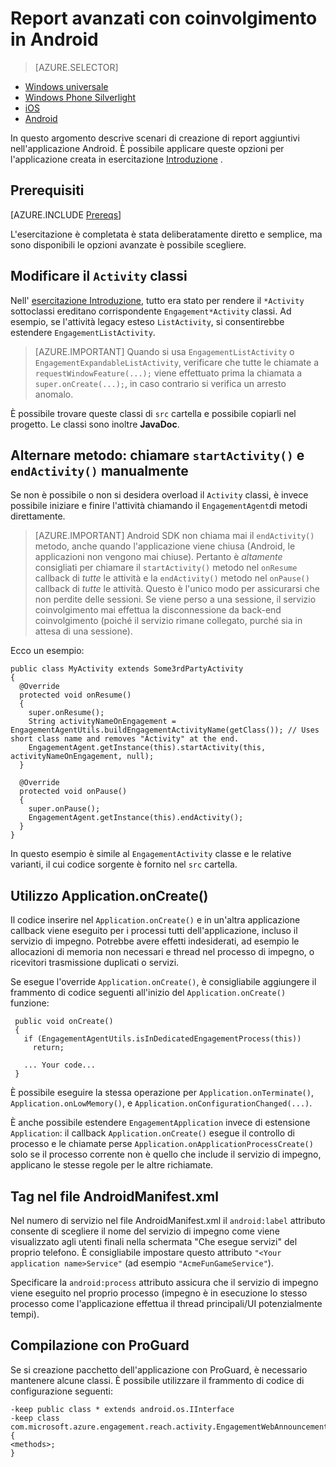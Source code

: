 <properties
    pageTitle="Opzioni avanzate di creazione di report per Azure Mobile coinvolgimento Android SDK"
    description="Viene descritto come eseguire la segnalazione avanzate per acquisire analitica per Azure Mobile coinvolgimento Android SDK"
    services="mobile-engagement"
    documentationCenter="mobile"
    authors="piyushjo"
    manager="erikre"
    editor="" />

<tags
    ms.service="mobile-engagement"
    ms.workload="mobile"
    ms.tgt_pltfrm="mobile-android"
    ms.devlang="Java"
    ms.topic="article"
    ms.date="08/10/2016"
    ms.author="piyushjo;ricksal" />

# <a name="advanced-reporting-with-engagement-on-android"></a>Report avanzati con coinvolgimento in Android

> [AZURE.SELECTOR]
- [Windows universale](mobile-engagement-windows-store-integrate-engagement.md)
- [Windows Phone Silverlight](mobile-engagement-windows-phone-integrate-engagement.md)
- [iOS](mobile-engagement-ios-integrate-engagement.md)
- [Android](mobile-engagement-android-advanced-reporting.md)

In questo argomento descrive scenari di creazione di report aggiuntivi nell'applicazione Android. È possibile applicare queste opzioni per l'applicazione creata in esercitazione [Introduzione](mobile-engagement-android-get-started.md) .

## <a name="prerequisites"></a>Prerequisiti

[AZURE.INCLUDE [Prereqs](../../includes/mobile-engagement-android-prereqs.md)]

L'esercitazione è completata è stata deliberatamente diretto e semplice, ma sono disponibili le opzioni avanzate è possibile scegliere.

## <a name="modifying-your-activity-classes"></a>Modificare il `Activity` classi

Nell' [esercitazione Introduzione](mobile-engagement-android-get-started.md), tutto era stato per rendere il `*Activity` sottoclassi ereditano corrispondente `Engagement*Activity` classi. Ad esempio, se l'attività legacy esteso `ListActivity`, si consentirebbe estendere `EngagementListActivity`.

> [AZURE.IMPORTANT] Quando si usa `EngagementListActivity` o `EngagementExpandableListActivity`, verificare che tutte le chiamate a `requestWindowFeature(...);` viene effettuato prima la chiamata a `super.onCreate(...);`, in caso contrario si verifica un arresto anomalo.

È possibile trovare queste classi di `src` cartella e possibile copiarli nel progetto. Le classi sono inoltre **JavaDoc**.

## <a name="alternate-method-call-startactivity-and-endactivity-manually"></a>Alternare metodo: chiamare `startActivity()` e `endActivity()` manualmente

Se non è possibile o non si desidera overload il `Activity` classi, è invece possibile iniziare e finire l'attività chiamando il `EngagementAgent`di metodi direttamente.

> [AZURE.IMPORTANT] Android SDK non chiama mai il `endActivity()` metodo, anche quando l'applicazione viene chiusa (Android, le applicazioni non vengono mai chiuse). Pertanto è *altamente* consigliati per chiamare il `startActivity()` metodo nel `onResume` callback di *tutte* le attività e la `endActivity()` metodo nel `onPause()` callback di *tutte* le attività. Questo è l'unico modo per assicurarsi che non perdite delle sessioni. Se viene perso a una sessione, il servizio coinvolgimento mai effettua la disconnessione da back-end coinvolgimento (poiché il servizio rimane collegato, purché sia in attesa di una sessione).

Ecco un esempio:

    public class MyActivity extends Some3rdPartyActivity
    {
      @Override
      protected void onResume()
      {
        super.onResume();
        String activityNameOnEngagement = EngagementAgentUtils.buildEngagementActivityName(getClass()); // Uses short class name and removes "Activity" at the end.
        EngagementAgent.getInstance(this).startActivity(this, activityNameOnEngagement, null);
      }

      @Override
      protected void onPause()
      {
        super.onPause();
        EngagementAgent.getInstance(this).endActivity();
      }
    }

In questo esempio è simile al `EngagementActivity` classe e le relative varianti, il cui codice sorgente è fornito nel `src` cartella.

## <a name="using-applicationoncreate"></a>Utilizzo Application.onCreate()

Il codice inserire nel `Application.onCreate()` e in un'altra applicazione callback viene eseguito per i processi tutti dell'applicazione, incluso il servizio di impegno. Potrebbe avere effetti indesiderati, ad esempio le allocazioni di memoria non necessari e thread nel processo di impegno, o ricevitori trasmissione duplicati o servizi.

Se esegue l'override `Application.onCreate()`, è consigliabile aggiungere il frammento di codice seguenti all'inizio del `Application.onCreate()` funzione:

     public void onCreate()
     {
       if (EngagementAgentUtils.isInDedicatedEngagementProcess(this))
         return;

       ... Your code...
     }

È possibile eseguire la stessa operazione per `Application.onTerminate()`, `Application.onLowMemory()`, e `Application.onConfigurationChanged(...)`.

È anche possibile estendere `EngagementApplication` invece di estensione `Application`: il callback `Application.onCreate()` esegue il controllo di processo e le chiamate perse `Application.onApplicationProcessCreate()` solo se il processo corrente non è quello che include il servizio di impegno, applicano le stesse regole per le altre richiamate.

## <a name="tags-in-the-androidmanifestxml-file"></a>Tag nel file AndroidManifest.xml

Nel numero di servizio nel file AndroidManifest.xml il `android:label` attributo consente di scegliere il nome del servizio di impegno come viene visualizzato agli utenti finali nella schermata "Che esegue servizi" del proprio telefono. È consigliabile impostare questo attributo `"<Your application name>Service"` (ad esempio `"AcmeFunGameService"`).

Specificare la `android:process` attributo assicura che il servizio di impegno viene eseguito nel proprio processo (impegno è in esecuzione lo stesso processo come l'applicazione effettua il thread principali/UI potenzialmente tempi).

## <a name="building-with-proguard"></a>Compilazione con ProGuard

Se si creazione pacchetto dell'applicazione con ProGuard, è necessario mantenere alcune classi. È possibile utilizzare il frammento di codice di configurazione seguenti:

    -keep public class * extends android.os.IInterface
    -keep class com.microsoft.azure.engagement.reach.activity.EngagementWebAnnouncementActivity$EngagementReachContentJS {
    <methods>;
    }

